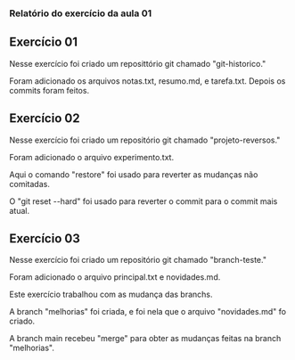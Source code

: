 ### Relatório do exercício da aula 01
<h2>Exercício 01 </h2>
<p>Nesse exercício foi criado um reposittório git chamado "git-historico."</p>
<p>Foram adicionado os arquivos notas.txt, resumo.md, e tarefa.txt. Depois os commits foram feitos.</p>

<h2>Exercício 02 </h2>
<p>Nesse exercício foi criado um repositório git chamado "projeto-reversos."</p>
<p>Foram adicionado o arquivo experimento.txt.</p>
<p>Aqui o comando "restore" foi usado para reverter as mudanças não comitadas.</p>
<p>O "git reset --hard" foi usado para reverter o commit para o commit mais atual.</p>

<h2>Exercício 03 </h2>
<p>Nesse exercício foi criado um repositório git chamado "branch-teste."</p>
<p>Foram adicionado o arquivo principal.txt e novidades.md.</p>
<p>Este exercício trabalhou com as mudança das branchs.</p>
<p>A branch "melhorias" foi criada, e foi nela que o arquivo "novidades.md" fo criado.</p>
<p>A branch main recebeu "merge" para obter as mudanças feitas na branch "melhorias".</p>